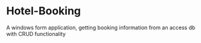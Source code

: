 # Hotel-Booking
A windows form application, getting booking information from an access db with CRUD functionality
